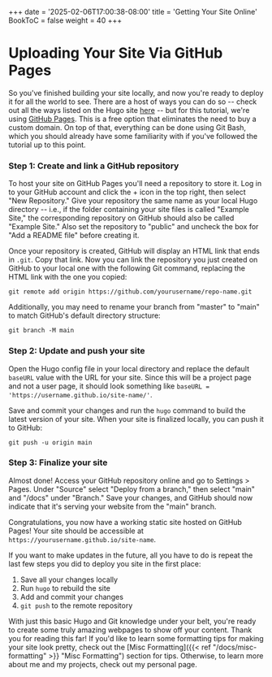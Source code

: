 +++
date = '2025-02-06T17:00:38-08:00'
title = 'Getting Your Site Online'
BookToC = false
weight = 40
+++

# Uploading Your Site Via GitHub Pages

So you've finished building your site locally, and now you're ready to deploy it for all the world to see. There are a host of ways you can do so -- check out all the ways listed on the Hugo site [here](https://gohugo.io/host-and-deploy/) -- but for this tutorial, we're using [GitHub Pages](https://pages.github.com/). This is a free option that eliminates the need to buy a custom domain. On top of that, everything can be done using Git Bash, which you should already have some familiarity with if you've followed the tutorial up to this point.

### Step 1: Create and link a GitHub repository

To host your site on GitHub Pages you'll need a repository to store it. Log in to your GitHub account and click the + icon in the top right, then select "New Repository." Give your repository the same name as your local Hugo directory -- i.e., if the folder containing your site files is called "Example Site," the corresponding repository on GitHub should also be called "Example Site." Also set the repository to "public" and uncheck the box for "Add a README file" before creating it.

Once your repository is created, GitHub will display an HTML link that ends in `.git`. Copy that link. Now you can link the repository you just created on GitHub to your local one with the following Git command, replacing the HTML link with the one you copied:

```git
git remote add origin https://github.com/yourusername/repo-name.git
```

Additionally, you may need to rename your branch from "master" to "main" to match GitHub's default directory structure:

```git
git branch -M main
```

### Step 2: Update and push your site

Open the Hugo config file in your local directory and replace the default `baseURL` value with the URL for your site. Since this will be a project page and not a user page, it should look something like `baseURL = 'https://username.github.io/site-name/'`.

Save and commit your changes and run the `hugo` command to build the latest version of your site. When your site is finalized locally, you can push it to GitHub:

```git
git push -u origin main
```

### Step 3: Finalize your site

Almost done! Access your GitHub repository online and go to Settings > Pages. Under "Source" select "Deploy from a branch," then select "main" and "/docs" under "Branch." Save your changes, and GitHub should now indicate that it's serving your website from the "main" branch.

Congratulations, you now have a working static site hosted on GitHub Pages! Your site should be accessible at `https://yourusername.github.io/site-name`.

If you want to make updates in the future, all you have to do is repeat the last few steps you did to deploy you site in the first place:

1. Save all your changes locally
2. Run `hugo` to rebuild the site
3. Add and commit your changes
4. `git push` to the remote repository

With just this basic Hugo and Git knowledge under your belt, you're ready to create some truly amazing webpages to show off your content. Thank you for reading this far! If you'd like to learn some formatting tips for making your site look pretty, check out the [Misc Formatting]({{< ref "/docs/misc-formatting" >}} "Misc Formatting") section for tips. Otherwise, to learn more about me and my projects, check out my personal page.
